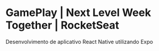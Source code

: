 # GamePlay | Next Level Week Together | RocketSeat

Desenvolvimento de aplicativo React Native utilizando Expo 